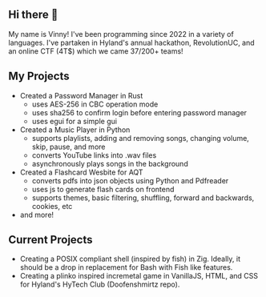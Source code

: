 ## Hi there 👋

My name is Vinny! I've been programming since 2022 in a variety of languages. I've partaken in Hyland's annual hackathon, RevolutionUC, and an online CTF (4T$) which we came 37/200+ teams!

## My Projects
- Created a Password Manager in Rust
    - uses AES-256 in CBC operation mode
    - uses sha256 to confirm login before entering password manager
    - uses egui for a simple gui
- Created a Music Player in Python
    - supports playlists, adding and removing songs, changing volume, skip, pause, and more
    - converts YouTube links into .wav files
    - asynchronously plays songs in the background
- Created a Flashcard Wesbite for AQT
    - converts pdfs into json objects using Python and Pdfreader
    - uses js to generate flash cards on frontend
    - supports themes, basic filtering, shuffling, forward and backwards, cookies, etc
- and more! 

## Current Projects
- Creating a POSIX compliant shell (inspired by fish) in Zig. Ideally, it should be a drop in replacement for Bash with Fish like features. 
- Creating a plinko inspired incremetal game in VanillaJS, HTML, and CSS for Hyland's HyTech Club (Doofenshmirtz repo).
